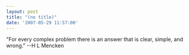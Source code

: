 ```yaml
---
layout: post
title: "(no title)"
date: '2007-05-29 11:57:00'
---
```


"For every complex problem there is an answer that is clear, simple, and wrong." --H L Mencken<br>